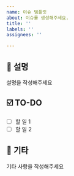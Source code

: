 ```yaml
---
name: 이슈 템플릿
about: 이슈를 생성해주세요.
title: ''
labels: ''
assignees: ''

---
```


## 📄 설명
설명을 작성해주세요

## ☑️ TO-DO
- [ ] 할 일 1
- [ ] 할 일 2

## 🔔 기타
기타 사항을 작성해주세요
